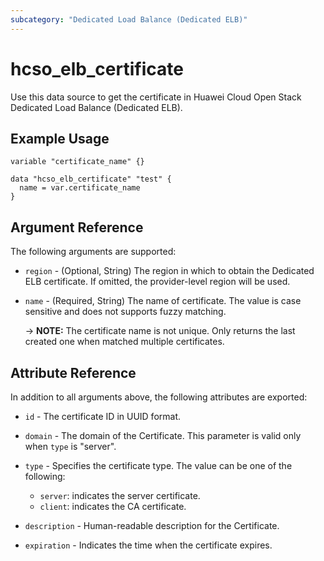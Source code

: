 ```yaml
---
subcategory: "Dedicated Load Balance (Dedicated ELB)"
---
```


# hcso_elb_certificate

Use this data source to get the certificate in Huawei Cloud Open Stack Dedicated Load Balance (Dedicated ELB).

## Example Usage

```hcl
variable "certificate_name" {}

data "hcso_elb_certificate" "test" {
  name = var.certificate_name
}
```

## Argument Reference

The following arguments are supported:

* `region` - (Optional, String) The region in which to obtain the Dedicated ELB certificate. If omitted, the
  provider-level region will be used.

* `name` - (Required, String) The name of certificate. The value is case sensitive and does not supports fuzzy matching.

  -> **NOTE:** The certificate name is not unique. Only returns the last created one when matched multiple certificates.

## Attribute Reference

In addition to all arguments above, the following attributes are exported:

* `id` - The certificate ID in UUID format.

* `domain` - The domain of the Certificate. This parameter is valid only when `type` is "server".

* `type` - Specifies the certificate type. The value can be one of the following:
  + `server`: indicates the server certificate.
  + `client`: indicates the CA certificate.

* `description` - Human-readable description for the Certificate.

* `expiration` - Indicates the time when the certificate expires.
